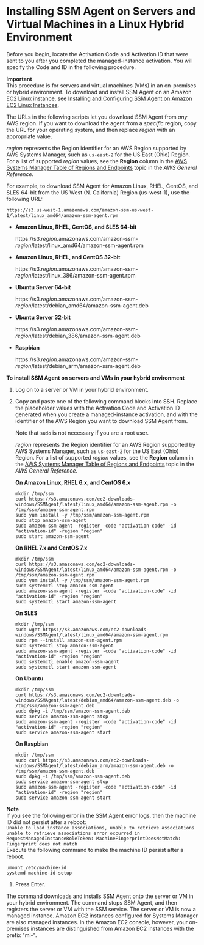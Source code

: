 # Installing SSM Agent on Servers and Virtual Machines in a Linux Hybrid Environment<a name="sysman-install-managed-linux"></a>

Before you begin, locate the Activation Code and Activation ID that were sent to you after you completed the managed\-instance activation\. You will specify the Code and ID in the following procedure\.

**Important**  
This procedure is for servers and virtual machines \(VMs\) in an on\-premises or hybrid environment\. To download and install SSM Agent on an Amazon EC2 Linux instance, see [Installing and Configuring SSM Agent on Amazon EC2 Linux Instances](sysman-install-ssm-agent.md)\.

The URLs in the following scripts let you download SSM Agent from *any* AWS region\. If you want to download the agent from a *specific* region, copy the URL for your operating system, and then replace *region* with an appropriate value\.

*region* represents the Region identifier for an AWS Region supported by AWS Systems Manager, such as `us-east-2` for the US East \(Ohio\) Region\. For a list of supported *region* values, see the **Region** column in the [AWS Systems Manager Table of Regions and Endpoints](https://docs.aws.amazon.com/general/latest/gr/rande.html#ssm_region) topic in the *AWS General Reference*\.

For example, to download SSM Agent for Amazon Linux, RHEL, CentOS, and SLES 64\-bit from the US West \(N\. California\) Region \(us\-west\-1\), use the following URL:

```
https://s3.us-west-1.amazonaws.com/amazon-ssm-us-west-1/latest/linux_amd64/amazon-ssm-agent.rpm 
```
+ **Amazon Linux, RHEL, CentOS, and SLES 64\-bit**

   https://s3\.*region*\.amazonaws\.com/amazon\-ssm\-*region*/latest/linux\_amd64/amazon\-ssm\-agent\.rpm 
+ **Amazon Linux, RHEL, and CentOS 32\-bit**

  https://s3\.*region*\.amazonaws\.com/amazon\-ssm\-*region*/latest/linux\_386/amazon\-ssm\-agent\.rpm
+ **Ubuntu Server 64\-bit**

  https://s3\.*region*\.amazonaws\.com/amazon\-ssm\-*region*/latest/debian\_amd64/amazon\-ssm\-agent\.deb
+ **Ubuntu Server 32\-bit**

  https://s3\.*region*\.amazonaws\.com/amazon\-ssm\-*region*/latest/debian\_386/amazon\-ssm\-agent\.deb
+ **Raspbian**

  https://s3\.*region*\.amazonaws\.com/amazon\-ssm\-*region*/latest/debian\_arm/amazon\-ssm\-agent\.deb

**To install SSM Agent on servers and VMs in your hybrid environment**

1. Log on to a server or VM in your hybrid environment\.

1. Copy and paste one of the following command blocks into SSH\. Replace the placeholder values with the Activation Code and Activation ID generated when you create a managed\-instance activation, and with the identifier of the AWS Region you want to download SSM Agent from\. 

    Note that `sudo` is not necessary if you are a root user\.

   *region* represents the Region identifier for an AWS Region supported by AWS Systems Manager, such as `us-east-2` for the US East \(Ohio\) Region\. For a list of supported *region* values, see the **Region** column in the [AWS Systems Manager Table of Regions and Endpoints](https://docs.aws.amazon.com/general/latest/gr/rande.html#ssm_region) topic in the *AWS General Reference*\.

   **On Amazon Linux, RHEL 6\.x, and CentOS 6\.x**

   ```
   mkdir /tmp/ssm
   curl https://s3.amazonaws.com/ec2-downloads-windows/SSMAgent/latest/linux_amd64/amazon-ssm-agent.rpm -o /tmp/ssm/amazon-ssm-agent.rpm
   sudo yum install -y /tmp/ssm/amazon-ssm-agent.rpm
   sudo stop amazon-ssm-agent
   sudo amazon-ssm-agent -register -code "activation-code" -id "activation-id" -region "region"
   sudo start amazon-ssm-agent
   ```

   **On RHEL 7\.x and CentOS 7\.x**

   ```
   mkdir /tmp/ssm
   curl https://s3.amazonaws.com/ec2-downloads-windows/SSMAgent/latest/linux_amd64/amazon-ssm-agent.rpm -o /tmp/ssm/amazon-ssm-agent.rpm
   sudo yum install -y /tmp/ssm/amazon-ssm-agent.rpm
   sudo systemctl stop amazon-ssm-agent
   sudo amazon-ssm-agent -register -code "activation-code" -id "activation-id" -region "region"
   sudo systemctl start amazon-ssm-agent
   ```

   **On SLES**

   ```
   mkdir /tmp/ssm
   sudo wget https://s3.amazonaws.com/ec2-downloads-windows/SSMAgent/latest/linux_amd64/amazon-ssm-agent.rpm
   sudo rpm --install amazon-ssm-agent.rpm
   sudo systemctl stop amazon-ssm-agent
   sudo amazon-ssm-agent -register -code "activation-code" -id "activation-id" -region "region"
   sudo systemctl enable amazon-ssm-agent
   sudo systemctl start amazon-ssm-agent
   ```

   **On Ubuntu**

   ```
   mkdir /tmp/ssm
   curl https://s3.amazonaws.com/ec2-downloads-windows/SSMAgent/latest/debian_amd64/amazon-ssm-agent.deb -o /tmp/ssm/amazon-ssm-agent.deb
   sudo dpkg -i /tmp/ssm/amazon-ssm-agent.deb
   sudo service amazon-ssm-agent stop
   sudo amazon-ssm-agent -register -code "activation-code" -id "activation-id" -region "region" 
   sudo service amazon-ssm-agent start
   ```

   **On Raspbian**

   ```
   mkdir /tmp/ssm
   sudo curl https://s3.amazonaws.com/ec2-downloads-windows/SSMAgent/latest/debian_arm/amazon-ssm-agent.deb -o /tmp/ssm/amazon-ssm-agent.deb
   sudo dpkg -i /tmp/ssm/amazon-ssm-agent.deb
   sudo service amazon-ssm-agent stop
   sudo amazon-ssm-agent -register -code "activation-code" -id "activation-id" -region "region" 
   sudo service amazon-ssm-agent start
   ```
**Note**  
If you see the following error in the SSM Agent error logs, then the machine ID did not persist after a reboot:  
`Unable to load instance associations, unable to retrieve associations unable to retrieve associations error occurred in RequestManagedInstanceRoleToken: MachineFingerprintDoesNotMatch: Fingerprint does not match`  
Execute the following command to make the machine ID persist after a reboot\.  

   ```
   umount /etc/machine-id
   systemd-machine-id-setup
   ```

1. Press Enter\.

The command downloads and installs SSM Agent onto the server or VM in your hybrid environment\. The command stops SSM Agent, and then registers the server or VM with the SSM service\. The server or VM is now a managed instance\. Amazon EC2 instances configured for Systems Manager are also managed instances\. In the Amazon EC2 console, however, your on\-premises instances are distinguished from Amazon EC2 instances with the prefix "mi\-"\.